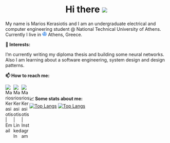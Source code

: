 <h1 align="center">Hi there <img src="https://media.giphy.com/media/hvRJCLFzcasrR4ia7z/giphy.gif" width="25px"></h1>
<p>My name is Marios Kerasiotis and I am an undergraduate electrical and computer engineering student @ National Technical University of Athens. Currently I live in <img src="src/greece.png" width="14px"> Athens, Greece.</p>


<b>🌱 Interests:</b>

I’m currently writing my diploma thesis and building some neural networks. Also I am learning about a software engineering, system design and design patterns.

<b>📫 How to reach me:</b><br/>


<a href="mailto:marioskerasiotis+github@gmail.com"><img align="left" alt="Marios Kerasiotis | Email" width="25px" src="https://user-images.githubusercontent.com/39958515/148821745-f1190cc2-bf39-4d4d-98af-af5f3551c8f2.png"> </a>
<a href="https://www.linkedin.com/in/marioskerasiotis/"><img align="left" alt="Marios Kerasiotis | LinkedIn" width="25px" src="https://user-images.githubusercontent.com/39958515/148821711-f2bca847-0500-46ba-a4e4-01f581d4fc23.png"> </a>
<a href="https://www.instagram.com/marios.ker/"><img align="left" alt="Marios Kerasiotis | Instagram" width="25px" src="https://user-images.githubusercontent.com/39958515/148823158-9c49ad1a-5f23-4e02-b111-5bcaab566297.png"> </a>
<br/><br/>
<b>:chart_with_upwards_trend: Some stats about me:</b><br/>
[![Top Langs](https://github-readme-stats.vercel.app/api/top-langs/?username=mariosker&hide=html&layout=compact&hide_border=true)](https://github.com/mariosker#gh-light-mode-only)
[![Top Langs](https://github-readme-stats.vercel.app/api/top-langs/?username=mariosker&hide=html&layout=compact&theme=dark&bg_color=22272e&hide_border=true)](https://github.com/mariosker#gh-dark-mode-only)
